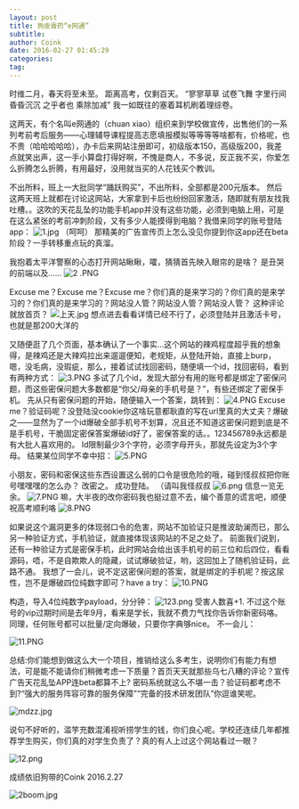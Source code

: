 ```yaml
---
layout: post
title: 狗皮膏药“e网通”
subtitle: 
author: Coink
date: 2016-02-27 01:45:29
categories: 
tag: 
---
```

时维二月，春天将至未至。
距离高考，仅剩百天。
“寥寥草草 试卷飞舞 字里行间
昏昏沉沉 之乎者也 乘除加减”
我一如既往的塞着耳机刷着理综卷。




这两天，有个名叫e网通的（chuan xiao）组织来到学校做宣传，出售他们的一系列考前考后服务——心理辅导课程提高志愿填报模拟等等等等啥都有，价格呢，也不贵（哈哈哈哈哈），办卡后来网站注册即可，初级版本150，高级版200，我差点就笑出声，这一手小算盘打得好啊，不愧是商人，不多说，反正我不买，你爱怎么折腾怎么折腾，有用最好，没用就当买的人花钱买个教训。

不出所料，班上一大批同学“踊跃购买”，不出所料，全部都是200元版本。
然后这两天班上就都在讨论这网站，大家拿到卡后也纷纷回家激活，随即就有朋友找我吐槽。。这吹的天花乱坠的功能手机app并没有这些功能，必须到电脑上用，可是在这么紧张的考前冲刺阶段，又有多少人能摸得到电脑？我借来同学的账号登陆app：
![1.jpg](https://ooo.0o0.ooo/2016/03/24/56f41bab6df48.jpg)
（呵呵）
那精美的广告宣传页上怎么没见你提到你这app还在beta阶段？一手转移重点玩的真溜。

我抱着太平洋警察的心态打开网站瞅瞅，嚯，猜猜首先映入眼帘的是啥？
是丑哭的前端以及……
![2 .PNG](https://ooo.0o0.ooo/2016/03/24/56f418f0830eb.png)

Excuse me？Excuse me？Excuse me？你们真的是来学习的？你们真的是来学习的？你们真的是来学习的？网站没人管？网站没人管？网站没人管？
这种评论就放首页？
![上天.jpg](https://ooo.0o0.ooo/2016/03/24/56f41959d83a2.jpg)
想点进去看看详情已经不行了，必须登陆并且激活卡号，也就是那200大洋的

又随便逛了几个页面，基本确认了一个事实…这个网站的辣鸡程度超乎我的想象
得，是辣鸡还是大辣鸡拉出来遛遛便知，老规矩，从登陆开始，直接上burp，嗯，没毛病，没瑕疵，那么，接着试试找回密码，随便填一个id，找回密码，看到有两种方式：
![3.PNG](https://ooo.0o0.ooo/2016/03/24/56f418f06e145.png)
多试了几个id，发现大部分有用的账号都是绑定了密保问题，而这些密保问题大多数都是“你父/母亲的手机号是？”，有些还绑定了密保手机。
先从只有密保问题的开始，随便输入一个答案，跳转到：
![4.PNG](https://ooo.0o0.ooo/2016/03/24/56f418f0a0fe4.png)
Excuse me？验证码呢？没登陆没cookie你这啥玩意都耿直的写在url里真的大丈夫？爆破之——显然为了一个id爆破全部手机号不划算，况且还不知道这密保问题到底是不是手机号，干脆固定密保答案爆破id好了，密保答案的话。。123456789永远都是有大批人喜欢用的。
Id限制最少3个字符，必须字母开头，那就先设定为3个字母。
结果某位同学不幸中招：
![5.PNG](https://ooo.0o0.ooo/2016/03/24/56f418f03852a.png)

小朋友，密码和密保这些东西设置这么弱的口令是很危险的哦，碰到怪叔叔把你账号嘿嘿嘿的怎么办？
改密之。
成功登陆。
（请叫我怪叔叔
![6.png](https://ooo.0o0.ooo/2016/03/24/56f418efdca93.png)
信息一览无余。
![7.PNG](https://ooo.0o0.ooo/2016/03/24/56f418f0bcf22.png)
嘛，大半夜的改你密码我也挺过意不去，编个善意的谎言吧，顺便祝高考顺利咯
![8.PNG](https://ooo.0o0.ooo/2016/03/24/56f418f3ab00a.png)

如果说这个漏洞更多的体现弱口令的危害，网站不加验证只是推波助澜而已，那么另一种验证方式，手机验证，就直接体现该网站的不足之处了。
前面我们说到，还有一种验证方式是密保手机，此时网站会给出该手机号的前三位和后四位，看看源码，唔，不是自欺欺人的隐藏，试试爆破验证，哟，这回加上了随机验证码，此路不通。
我想了一会儿，说不定这密保问题的答案，就是绑定的手机呢？按这尿性，岂不是爆破四位纯数字即可？have a try：
![10.PNG](https://ooo.0o0.ooo/2016/03/24/56f418f16d51b.png)

构造，导入4位纯数字payload，分分钟：
![123.png](https://ooo.0o0.ooo/2016/03/24/56f41a9fdcd8b.png)
受害人数喜+1.
不过这个账号的vip过期时间是去年9月，看来是学长，我就不费力气找你告诉你新密码咯。
同理，任何账号都可以批量/定向爆破，只要你字典够nice。
不一会儿：

![11.PNG](https://ooo.0o0.ooo/2016/03/24/56f4195a44ed8.png)

总结:你们能想到做这么大一个项目，推销给这么多考生，说明你们有能力有想法，可是能不能请你们稍微考虑一下质量？首页天天就那些乌七八糟的评论？宣传广告天花乱坠APP连beta都算不上? 密码系统就这么不堪一击？验证码都考虑不到?“强大的服务阵容可靠的服务保障”“完备的技术研发团队”你逗谁笑呢。

![mdzz.jpg](https://ooo.0o0.ooo/2016/03/24/56f4195a51f3e.jpg)

说句不好听的，滥竽充数混淆视听捞学生的钱，你们良心呢。学校还连续几年都推荐学生购买，你们真的对学生负责了？真的有人上过这个网站看过一眼？

![12.png](https://ooo.0o0.ooo/2016/03/24/56f4195aee204.png)

成绩依旧狗带的Coink
2016.2.27


![2boom.jpg](https://ooo.0o0.ooo/2016/03/24/56f41959d4103.jpg)

